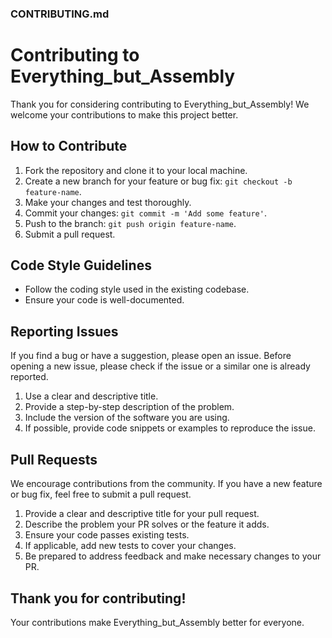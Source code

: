 ### CONTRIBUTING.md

# Contributing to Everything_but_Assembly

Thank you for considering contributing to Everything_but_Assembly! We welcome your contributions to make this project better.
## How to Contribute

1. Fork the repository and clone it to your local machine.
2. Create a new branch for your feature or bug fix: `git checkout -b feature-name`.
3. Make your changes and test thoroughly.
4. Commit your changes: `git commit -m 'Add some feature'`.
5. Push to the branch: `git push origin feature-name`.
6. Submit a pull request.

## Code Style Guidelines

- Follow the coding style used in the existing codebase.
- Ensure your code is well-documented.

## Reporting Issues

If you find a bug or have a suggestion, please open an issue. Before opening a new issue, please check if the issue or a similar one is already reported.

1. Use a clear and descriptive title.
2. Provide a step-by-step description of the problem.
3. Include the version of the software you are using.
4. If possible, provide code snippets or examples to reproduce the issue.

## Pull Requests

We encourage contributions from the community. If you have a new feature or bug fix, feel free to submit a pull request.

1. Provide a clear and descriptive title for your pull request.
2. Describe the problem your PR solves or the feature it adds.
3. Ensure your code passes existing tests.
4. If applicable, add new tests to cover your changes.
5. Be prepared to address feedback and make necessary changes to your PR.

## Thank you for contributing!

Your contributions make Everything_but_Assembly better for everyone.
